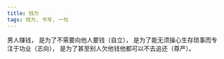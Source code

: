 ```yaml
---
title: 钱为
tags: 钱为, 书写, 一句
---
```



男人赚钱， 是为了不需要向他人要钱（自立）， 是为了能无须操心生存琐事而专注于功业（志向）， 是为了甚至别人欠他钱他都可以不去追还（尊严）。

